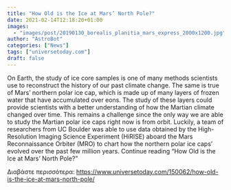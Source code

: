 ```yaml
---
title: "How Old is the Ice at Mars’ North Pole?"
date: 2021-02-14T12:18:20+01:00
images:
  - "images/post/20190130_borealis_planitia_mars_express_2000x1200.jpg"
author: "AstroBot"
categories: ["News"]
tags: ["universetoday.com"]
draft: false
---
```


On Earth, the study of ice core samples is one of many methods scientists use to reconstruct the history of our past climate change. The same is true of Mars’ northern polar ice cap, which is made up of many layers of frozen water that have accumulated over eons. The study of these layers could provide scientists with a better understanding of how the Martian climate changed over time. This remains a challenge since the only way we are able to study the Martian polar ice caps right now is from orbit. Luckily, a team of researchers from UC Boulder was able to use data obtained by the High-Resolution Imaging Science Experiment (HiRISE) aboard the Mars Reconnaissance Orbiter (MRO) to chart how the northern polar ice caps’ evolved over the past few million years. Continue reading “How Old is the Ice at Mars’ North Pole?” 

Διαβάστε περισσότερα: https://www.universetoday.com/150062/how-old-is-the-ice-at-mars-north-pole/
